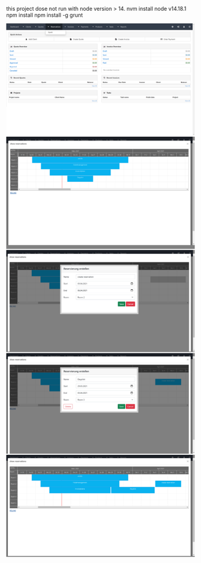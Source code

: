 this project dose not run with node version > 14.
nvm install node v14.18.1
npm install
npm install -g grunt

<p align="center">
  <img src="readme/001.png">
  <img src="readme/002.png">
  <img src="readme/003.png">
  <img src="readme/004.png">
  <img src="readme/005.png">
</p>
